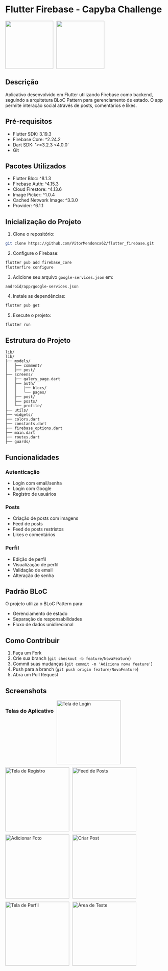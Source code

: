 # Flutter Firebase - Capyba Challenge

<div style="display: flex; gap: 10px;">
<img src="https://img.shields.io/badge/Flutter-02569B?logo=flutter&logoColor=white&style=for-the-badge" width="150">
<img src="https://img.shields.io/badge/Firebase-FFCA28?logo=firebase&logoColor=000000&style=for-the-badge" width="150">
</div>

## Descrição
Aplicativo desenvolvido em Flutter utilizando Firebase como backend, seguindo a arquitetura BLoC Pattern para gerenciamento de estado. O app permite interação social através de posts, comentários e likes.

## Pré-requisitos
- Flutter SDK: 3.19.3
- Firebase Core: ^2.24.2
- Dart SDK: '>=3.2.3 <4.0.0'
- Git


## Pacotes Utilizados
- Flutter Bloc: ^8.1.3
- Firebase Auth: ^4.15.3
- Cloud Firestore: ^4.13.6
- Image Picker: ^1.0.4
- Cached Network Image: ^3.3.0
- Provider: ^6.1.1

## Inicialização do Projeto

1. Clone o repositório:
```bash
git clone https://github.com/VitorMendonca62/flutter_firebase.git
```

2. Configure o Firebase:
```bash
flutter pub add firebase_core
flutterfire configure
```

3. Adicione seu arquivo `google-services.json` em:
```
android/app/google-services.json
```

4. Instale as dependências:
```bash
flutter pub get
```

5. Execute o projeto:
```bash
flutter run
```

## Estrutura do Projeto
```
lib/
lib/
├── models/
│   ├── comment/
│   ├── post/
├── screens/
│   ├── galery_page.dart
│   ├── auth/
│   │   ├── blocs/
│   │   └── pages/
│   ├── post/
│   ├── posts/
│   └── profile/
├── utils/
├── widgets/
├── colors.dart
├── constants.dart
├── firebase_options.dart
├── main.dart
├── routes.dart
├── guards/
```

## Funcionalidades

### Autenticação
- Login com email/senha
- Login com Google
- Registro de usuários

### Posts
- Criação de posts com imagens
- Feed de posts
- Feed de posts restristos
- Likes e comentários

### Perfil
- Edição de perfil
- Visualização de perfil
- Validação de email
- Alteração de senha

## Padrão BLoC
O projeto utiliza o BLoC Pattern para:
- Gerenciamento de estado
- Separação de responsabilidades
- Fluxo de dados unidirecional

## Como Contribuir
1. Faça um Fork
2. Crie sua branch (`git checkout -b feature/NovaFeature`)
3. Commit suas mudanças (`git commit -m 'Adiciona nova feature'`)
4. Push para a branch (`git push origin feature/NovaFeature`)
5. Abra um Pull Request

## Screenshots
<div style="display: flex; flex-wrap: wrap; gap: 10px;">

### Telas do Aplicativo
<img src="assets/screenshots/login.jpg" width="200" alt="Tela de Login">
<img src="assets/screenshots/resgistro.jpg" width="200" alt="Tela de Registro">
<img src="assets/screenshots/feed.jpg" width="200" alt="Feed de Posts">
<img src="assets/screenshots/adicionar-foto.jpg" width="200" alt="Adicionar Foto">
<img src="assets/screenshots/criacao-de-posts.jpg" width="200" alt="Criar Post">
<img src="assets/screenshots/perfil.jpg" width="200" alt="Tela de Perfil">
<img src="assets/screenshots/area-teste.jpg" width="200" alt="Área de Teste">

</div>